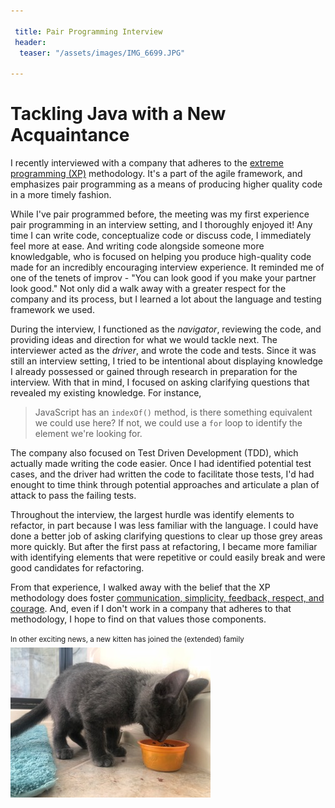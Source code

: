 ```yaml
---

 title: Pair Programming Interview
 header:
  teaser: "/assets/images/IMG_6699.JPG"

---
```


# Tackling Java with a New Acquaintance 

I recently interviewed with a company that adheres to the [extreme programming (XP)](https://www.agilealliance.org/glossary/xp/) methodology. It's a part of the agile framework, and emphasizes pair programming as a means of producing higher quality code in a more timely fashion. 

While I've pair programmed before, the meeting was my first experience pair programming in an interview setting, and I thoroughly enjoyed it! Any time I can write code, conceptualize code or discuss code, I immediately feel more at ease. And writing code alongside someone more knowledgable, who is focused on helping you produce high-quality code made for an incredibly encouraging interview experience. It reminded me of one of the tenets of improv - "You can look good if you make your partner look good." Not only did a walk away with a greater respect for the company and its process, but I learned a lot about the language and testing framework we used. 

During the interview, I functioned as the *navigator*, reviewing the code, and providing ideas and direction for what we would tackle next. The interviewer acted as the *driver*, and wrote the code and tests. Since it was still an interview setting, I tried to be intentional about displaying knowledge I already possessed or gained through research in preparation for the interview. With that in mind, I focused on asking clarifying questions that revealed my existing knowledge. For instance,

> JavaScript has an `indexOf()` method, is there something equivalent we could use here? If not, we could use a `for` loop to identify the element we're looking for.

The company also focused on Test Driven Development (TDD), which actually made writing the code easier. Once I had identified potential test cases, and the driver had written the code to facilitate those tests, I'd had enought to time think through potential approaches and articulate a plan of attack to pass the failing tests. 

Throughout the interview, the largest hurdle was identify elements to refactor, in part because I was less familiar with the language. I could have done a better job of asking clarifying questions to clear up those grey areas more quickly. But after the first pass at refactoring, I became more familiar with identifying elements that were repetitive or could easily break and were good candidates for refactoring. 

From that experience, I walked away with the belief that the XP methodology does foster [communication, simplicity, feedback, respect, and courage](http://www.extremeprogramming.org/). And, even if I don't work in a company that adheres to that methodology, I hope to find on that values those components. 


<sup>In other exciting news, a new kitten has joined the (extended) family<sup>
![alt text](/assets/images/IMG_6723.JPG "Meow!")